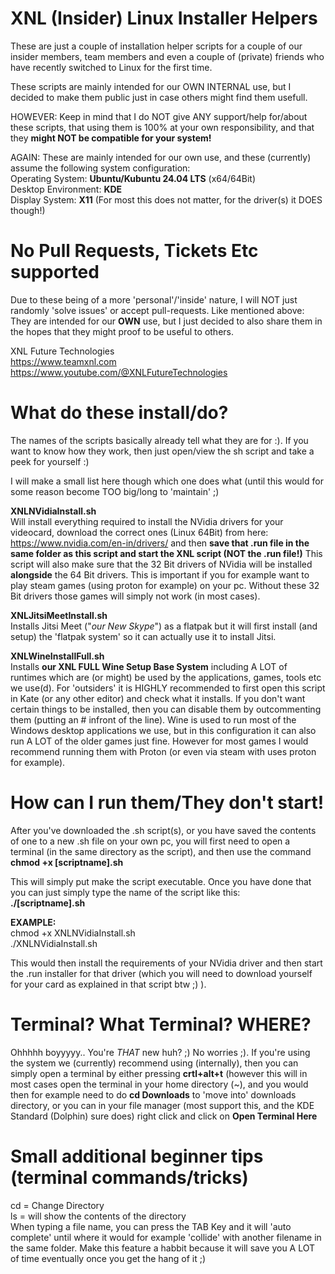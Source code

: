 # XNL (Insider) Linux Installer Helpers
These are just a couple of installation helper scripts for a couple of our insider members, team members and even a couple of (private) friends who have recently switched to Linux for the first time.
  
These scripts are mainly intended for our OWN INTERNAL use, but I decided to make them public just in case others might find them usefull. 
  
HOWEVER: Keep in mind that I do NOT give ANY support/help for/about these scripts, that using them is 100% at your own responsibility, and that they **might NOT be compatible for your system!**  
  
AGAIN: These are mainly intended for our own use, and these (currently) assume the following system configuration:  
Operating System: **Ubuntu/Kubuntu 24.04 LTS** (x64/64Bit)  
Desktop Environment: **KDE**  
Display System: **X11** (For most this does not matter, for the driver(s) it DOES though!)  

# No Pull Requests, Tickets Etc supported
Due to these being of a more 'personal'/'inside' nature, I will NOT just randomly 'solve issues' or accept pull-requests. Like mentioned above: They are intended for our **OWN** use, but I just decided to also share them in the hopes that they might proof to be useful to others.
  
XNL Future Technologies  
https://www.teamxnl.com  
https://www.youtube.com/@XNLFutureTechnologies  

# What do these install/do?
The names of the scripts basically already tell what they are for :). If you want to know how they work, then just open/view the sh script and take a peek for yourself :)

I will make a small list here though which one does what (until this would for some reason become TOO big/long to 'maintain' ;)  
  
**XNLNVidiaInstall.sh**  
Will install everything required to install the NVidia drivers for your videocard, download the correct ones (Linux 64Bit) from here: https://www.nvidia.com/en-in/drivers/ and then **save that .run file in the same folder as this script and start the XNL script (NOT the .run file!)** This script will also make sure that the 32 Bit drivers of NVidia will be installed **alongside** the 64 Bit drivers. This is important if you for example want to play steam games (using proton for example) on your pc. Without these 32 Bit drivers those games will simply not work (in most cases).
  
**XNLJitsiMeetInstall.sh**  
Installs Jitsi Meet ("*our New Skype*") as a flatpak but it will first install (and setup) the 'flatpak system' so it can actually use it to install Jitsi.  
  
**XNLWineInstallFull.sh**  
Installs **our XNL FULL Wine Setup Base System** including A LOT of runtimes which are (or might) be used by the applications, games, tools etc we use(d). For 'outsiders' it is HIGHLY recommended to first open this script in Kate (or any other editor) and check what it installs. If you don't want certain things to be installed, then you can disable them by outcommenting them (putting an # infront of the line).  Wine is used to run most of the Windows desktop applications we use, but in this configuration it can also run A LOT of the older games just fine. However for most games I would recommend running them with Proton (or even via steam with uses proton for example).
  

# How can I run them/They don't start!
After you've downloaded the .sh script(s), or you have saved the contents of one to a new .sh file on your own pc, you will first need to open a terminal (in the same directory as the script), and then use the command **chmod +x [scriptname].sh**  

This will simply put make the script executable. Once you have done that you can just simply type the name of the script like this:  
**./[scriptname].sh**  

**EXAMPLE:**  
chmod +x XNLNVidiaInstall.sh  
./XNLNVidiaInstall.sh  

This would then install the requirements of your NVidia driver and then start the .run installer for that driver (which you will need to download yourself for your card as explained in that script btw ;) ).
  
# Terminal? What Terminal? WHERE?
Ohhhhh boyyyyy.. You're *THAT* new huh? ;) No worries ;). If you're using the system we (currently) recommend using (internally), then you can simply open a terminal by either pressing **crtl+alt+t** (however this will in most cases open the terminal in your home directory (~), and you would then for example need to do **cd Downloads** to 'move into' downloads directory, or you can in your file manager (most support this, and the KDE Standard (Dolphin) sure does) right click and click on **Open Terminal Here**

# Small additional beginner tips (terminal commands/tricks)
cd = Change Directory  
ls = will show the contents of the directory  
When typing a file name, you can press the TAB Key and it will 'auto complete' until where it would for example 'collide' with another filename in the same folder. Make this feature a habbit because it will save you A LOT of time eventually once you get the hang of it ;)  
  



